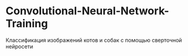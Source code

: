 # Convolutional-Neural-Network-Training
Классификация изображений котов и собак с помощью сверточной нейросети
